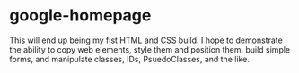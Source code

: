 # google-homepage
This will end up being my fist HTML and CSS build.
I hope to demonstrate the ability to copy web elements, 
style them and position them,
build simple forms,
and manipulate classes, IDs, PsuedoClasses, and the like.